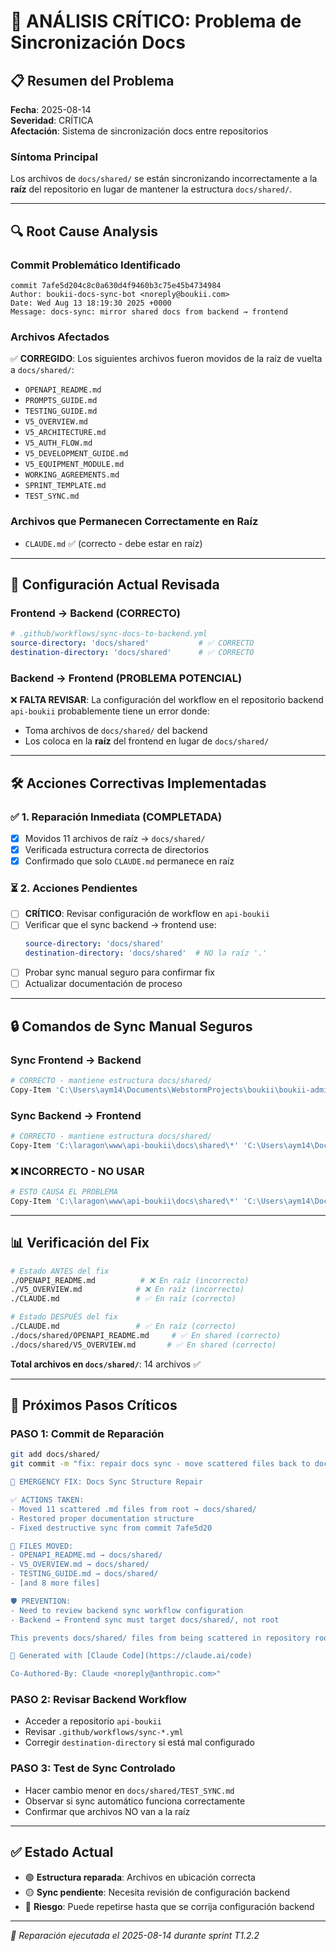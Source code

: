 # 🚨 ANÁLISIS CRÍTICO: Problema de Sincronización Docs

## 📋 **Resumen del Problema**

**Fecha**: 2025-08-14  
**Severidad**: CRÍTICA  
**Afectación**: Sistema de sincronización docs entre repositorios  

### **Síntoma Principal**
Los archivos de `docs/shared/` se están sincronizando incorrectamente a la **raíz** del repositorio en lugar de mantener la estructura `docs/shared/`.

---

## 🔍 **Root Cause Analysis**

### **Commit Problemático Identificado**
```
commit 7afe5d204c8c0a630d4f9460b3c75e45b4734984
Author: boukii-docs-sync-bot <noreply@boukii.com>
Date: Wed Aug 13 18:19:30 2025 +0000
Message: docs-sync: mirror shared docs from backend → frontend
```

### **Archivos Afectados**
✅ **CORREGIDO**: Los siguientes archivos fueron movidos de la raíz de vuelta a `docs/shared/`:

- `OPENAPI_README.md`
- `PROMPTS_GUIDE.md`
- `TESTING_GUIDE.md`
- `V5_OVERVIEW.md`
- `V5_ARCHITECTURE.md`
- `V5_AUTH_FLOW.md`
- `V5_DEVELOPMENT_GUIDE.md`
- `V5_EQUIPMENT_MODULE.md`
- `WORKING_AGREEMENTS.md`
- `SPRINT_TEMPLATE.md`
- `TEST_SYNC.md`

### **Archivos que Permanecen Correctamente en Raíz**
- `CLAUDE.md` ✅ (correcto - debe estar en raíz)

---

## 🔧 **Configuración Actual Revisada**

### **Frontend → Backend (CORRECTO)**
```yaml
# .github/workflows/sync-docs-to-backend.yml
source-directory: 'docs/shared'           # ✅ CORRECTO
destination-directory: 'docs/shared'      # ✅ CORRECTO
```

### **Backend → Frontend (PROBLEMA POTENCIAL)**
❌ **FALTA REVISAR**: La configuración del workflow en el repositorio backend `api-boukii` probablemente tiene un error donde:
- Toma archivos de `docs/shared/` del backend
- Los coloca en la **raíz** del frontend en lugar de `docs/shared/`

---

## 🛠️ **Acciones Correctivas Implementadas**

### ✅ **1. Reparación Inmediata (COMPLETADA)**
- [x] Movidos 11 archivos de raíz → `docs/shared/`
- [x] Verificada estructura correcta de directorios
- [x] Confirmado que solo `CLAUDE.md` permanece en raíz

### ⏳ **2. Acciones Pendientes**
- [ ] **CRÍTICO**: Revisar configuración de workflow en `api-boukii`
- [ ] Verificar que el sync backend → frontend use:
  ```yaml
  source-directory: 'docs/shared'
  destination-directory: 'docs/shared'  # NO la raíz '.'
  ```
- [ ] Probar sync manual seguro para confirmar fix
- [ ] Actualizar documentación de proceso

---

## 🔒 **Comandos de Sync Manual Seguros**

### **Sync Frontend → Backend**
```bash
# CORRECTO - mantiene estructura docs/shared/
Copy-Item 'C:\Users\aym14\Documents\WebstormProjects\boukii\boukii-admin-panel\docs\shared\*' 'C:\laragon\www\api-boukii\docs\shared\' -Force -Recurse
```

### **Sync Backend → Frontend**
```bash
# CORRECTO - mantiene estructura docs/shared/
Copy-Item 'C:\laragon\www\api-boukii\docs\shared\*' 'C:\Users\aym14\Documents\WebstormProjects\boukii\boukii-admin-panel\docs\shared\' -Force -Recurse
```

### ❌ **INCORRECTO - NO USAR**
```bash
# ESTO CAUSA EL PROBLEMA
Copy-Item 'C:\laragon\www\api-boukii\docs\shared\*' 'C:\Users\aym14\Documents\WebstormProjects\boukii\boukii-admin-panel\' -Force
```

---

## 📊 **Verificación del Fix**

```bash
# Estado ANTES del fix
./OPENAPI_README.md          # ❌ En raíz (incorrecto)
./V5_OVERVIEW.md            # ❌ En raíz (incorrecto)
./CLAUDE.md                 # ✅ En raíz (correcto)

# Estado DESPUÉS del fix
./CLAUDE.md                 # ✅ En raíz (correcto)
./docs/shared/OPENAPI_README.md     # ✅ En shared (correcto)
./docs/shared/V5_OVERVIEW.md       # ✅ En shared (correcto)
```

**Total archivos en `docs/shared/`**: 14 archivos ✅

---

## 🚨 **Próximos Pasos Críticos**

### **PASO 1: Commit de Reparación**
```bash
git add docs/shared/
git commit -m "fix: repair docs sync - move scattered files back to docs/shared/

🚨 EMERGENCY FIX: Docs Sync Structure Repair

✅ ACTIONS TAKEN:
- Moved 11 scattered .md files from root → docs/shared/
- Restored proper documentation structure
- Fixed destructive sync from commit 7afe5d20

📁 FILES MOVED:
- OPENAPI_README.md → docs/shared/
- V5_OVERVIEW.md → docs/shared/
- TESTING_GUIDE.md → docs/shared/
- [and 8 more files]

🛡️ PREVENTION:
- Need to review backend sync workflow configuration
- Backend → Frontend sync must target docs/shared/, not root

This prevents docs/shared/ files from being scattered in repository root.

🤖 Generated with [Claude Code](https://claude.ai/code)

Co-Authored-By: Claude <noreply@anthropic.com>"
```

### **PASO 2: Revisar Backend Workflow**
- Acceder a repositorio `api-boukii`
- Revisar `.github/workflows/sync-*.yml`
- Corregir `destination-directory` si está mal configurado

### **PASO 3: Test de Sync Controlado**
- Hacer cambio menor en `docs/shared/TEST_SYNC.md`
- Observar si sync automático funciona correctamente
- Confirmar que archivos NO van a la raíz

---

## ✅ **Estado Actual**

- 🟢 **Estructura reparada**: Archivos en ubicación correcta
- 🟡 **Sync pendiente**: Necesita revisión de configuración backend
- 🔴 **Riesgo**: Puede repetirse hasta que se corrija configuración backend

---

*🔧 Reparación ejecutada el 2025-08-14 durante sprint T1.2.2*